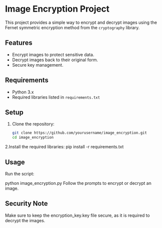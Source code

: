 # Image Encryption Project

This project provides a simple way to encrypt and decrypt images using the Fernet symmetric encryption method from the `cryptography` library.

## Features

- Encrypt images to protect sensitive data.
- Decrypt images back to their original form.
- Secure key management.

## Requirements

- Python 3.x
- Required libraries listed in `requirements.txt`

## Setup

1. Clone the repository:
   ```bash
   git clone https://github.com/yourusername/image_encryption.git
   cd image_encryption
   
2.Install the required libraries:
   pip install -r requirements.txt
   
## Usage

Run the script:

python image_encryption.py
Follow the prompts to encrypt or decrypt an image.

## Security Note
Make sure to keep the encryption_key.key file secure, as it is required to decrypt the images.

